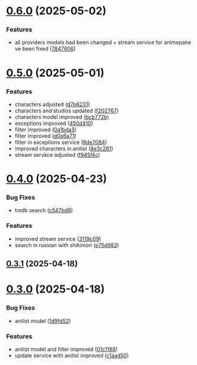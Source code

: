 # [0.6.0](https://github.com/veaquer/veanime__nestend/compare/v0.5.0...v0.6.0) (2025-05-02)


### Features

* all providers models had been changed + stream service for animepahe ve been fixed ([7847606](https://github.com/veaquer/veanime__nestend/commit/7847606a4d83251785c2d5338c4008e68bc97974))



# [0.5.0](https://github.com/veaquer/veanime__nestend/compare/v0.4.0...v0.5.0) (2025-05-01)


### Features

* characters adjusted ([d7b6231](https://github.com/veaquer/veanime__nestend/commit/d7b6231e69bc1bcc565ee91c4cd21e0d8a7628c5))
* characters and studios updated ([f202767](https://github.com/veaquer/veanime__nestend/commit/f20276766f454aa4d8859a37096950e9070500ba))
* characters model improved ([bcb772b](https://github.com/veaquer/veanime__nestend/commit/bcb772b41e7525e236313a64b386de6d1037aaec))
* exceptions improved ([450d410](https://github.com/veaquer/veanime__nestend/commit/450d4107b06f1a9c6af7e52ee35cc377ad766803))
* filter improved ([0a1bda3](https://github.com/veaquer/veanime__nestend/commit/0a1bda33b782c604f1a21ddadc4d16423d3fdade))
* filter improved ([d0a6a71](https://github.com/veaquer/veanime__nestend/commit/d0a6a71e18ab79913e7f9f7a4c2a9862c3bafe1e))
* filter in exceptions service ([8de7084](https://github.com/veaquer/veanime__nestend/commit/8de7084c584ba964e55dfce1b3790b2d5e15f1a0))
* improved characters in anilist ([8e3c281](https://github.com/veaquer/veanime__nestend/commit/8e3c28144047b20219bcc7cc724b4b43b4e9d5c3))
* stream servkce adjusted ([f945f4c](https://github.com/veaquer/veanime__nestend/commit/f945f4c3d113cf2bc3d5aef092e7f7c0eb624825))



# [0.4.0](https://github.com/veaquer/veanime__nestend/compare/v0.3.1...v0.4.0) (2025-04-23)


### Bug Fixes

* tmdb search ([c547bd8](https://github.com/veaquer/veanime__nestend/commit/c547bd88ca410f1c726e6290ce094d09cfe14909))


### Features

* improved stream service ([3119c09](https://github.com/veaquer/veanime__nestend/commit/3119c09065b1bec640e5dcfca6344d9019496a81))
* search in russian with shikimori ([e75d982](https://github.com/veaquer/veanime__nestend/commit/e75d982940db3071bfd73b630b7c387290ead620))



## [0.3.1](https://github.com/veaquer/veanime__nestend/compare/v0.3.0...v0.3.1) (2025-04-18)



# [0.3.0](https://github.com/veaquer/veanime__nestend/compare/v0.2.0...v0.3.0) (2025-04-18)


### Bug Fixes

* anilist model ([1d9fd52](https://github.com/veaquer/veanime__nestend/commit/1d9fd528db4f77a268576f92dbda4123d1009d51))


### Features

* anilist model and filter improved ([01c1188](https://github.com/veaquer/veanime__nestend/commit/01c1188945049792fded84738cd2e978a5ed0335))
* update service with anilist improved ([c1aad50](https://github.com/veaquer/veanime__nestend/commit/c1aad5088b4982f63228cda22d99d61469079961))



